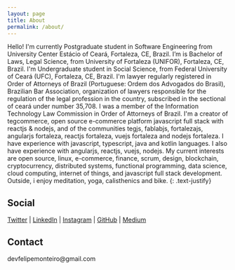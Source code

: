 ```yaml
---
layout: page
title: About
permalink: /about/
---
```


Hello!
I'm currently Postgraduate student in Software Engineering from University Center Estácio of Ceará, Fortaleza, CE, Brazil.
I’m is Bachelor of Laws, Legal Science, from University of Fortaleza (UNIFOR), Fortaleza, CE, Brazil.
I'm Undergraduate student in Social Science, from Federal University of Ceará (UFC), Fortaleza, CE, Brazil.
I'm lawyer regularly registered in Order of Attorneys of Brazil (Portuguese: Ordem dos Advogados do Brasil), Brazilian Bar Association, organization of lawyers responsible for the regulation of the legal profession in the country, subscribed in the sectional of ceará under number 35,708.
I was a member of the Information Technology Law Commission in Order of Attorneys of Brazil.
I'm a creator of tegcommerce, open source e-commerce platform javascript full stack with reactjs & nodejs, and of the communities tegjs, fablabjs, fortalezajs, angularjs fortaleza, reactjs fortaleza, vuejs fortaleza and nodejs fortaleza.
I have experience with javascript, typescript, java and kotlin languages.
I also have experience with angularjs, reactjs, vuejs, nodejs.
My current interests are open source, linux, e-commerce, finance, scrum, design, blockchain, cryptocurrency, distributed systems, functional programming, data science, cloud computing, internet of things, and javascript full stack development.
Outside, i enjoy meditation, yoga, calisthenics and bike.
{: .text-justify}

<h2>Social</h2>
<a href="http://twitter.com/devfelipemonteiro">Twitter</a> |
<a href="https://www.linkedin.com/in/devfelipemonteiro">LinkedIn</a> |
<a href="http://instagram.com/devfelipemonteiro">Instagram</a> |
<a href="http://github.com/devfelipemonteiro/">GitHub</a> |
<a href="https://medium.com/@devfelipemonteiro">Medium</a>

<h2>Contact</h2>
devfelipemonteiro@gmail.com